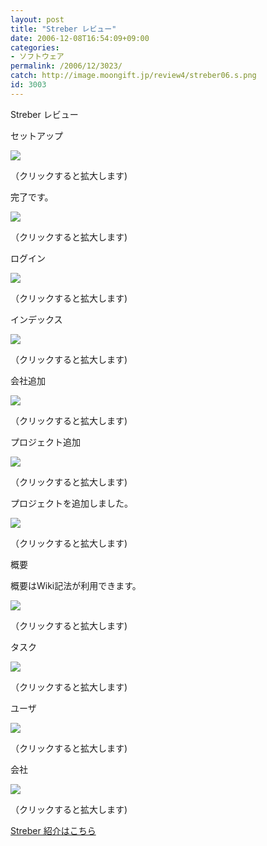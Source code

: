 ```yaml
---
layout: post
title: "Streber レビュー"
date: 2006-12-08T16:54:09+09:00
categories:
- ソフトウェア
permalink: /2006/12/3023/
catch: http://image.moongift.jp/review4/streber06.s.png
id: 3003
---
```

Streber レビュー  
<!--more-->

セットアップ

  

[![](http://image.moongift.jp/review4/streber01.s.png)](http://image.moongift.jp/review4/streber01.png)  
  
（クリックすると拡大します)

  

完了です。

  

[![](http://image.moongift.jp/review4/streber02.s.png)](http://image.moongift.jp/review4/streber02.png)  
  
（クリックすると拡大します)

  

ログイン

  

[![](http://image.moongift.jp/review4/streber03.s.png)](http://image.moongift.jp/review4/streber03.png)  
  
（クリックすると拡大します)

  

インデックス

  

[![](http://image.moongift.jp/review4/streber04.s.png)](http://image.moongift.jp/review4/streber04.png)  
  
（クリックすると拡大します)

  

会社追加

  

[![](http://image.moongift.jp/review4/streber05.s.png)](http://image.moongift.jp/review4/streber05.png)  
  
（クリックすると拡大します)

  

プロジェクト追加

  

[![](http://image.moongift.jp/review4/streber06.s.png)](http://image.moongift.jp/review4/streber06.png)  
  
（クリックすると拡大します)

  

プロジェクトを追加しました。

  

[![](http://image.moongift.jp/review4/streber07.s.png)](http://image.moongift.jp/review4/streber07.png)  
  
（クリックすると拡大します)

  

概要

  

概要はWiki記法が利用できます。

  

[![](http://image.moongift.jp/review4/streber08.s.png)](http://image.moongift.jp/review4/streber08.png)  
  
（クリックすると拡大します)

  

タスク

  

[![](http://image.moongift.jp/review4/streber09.s.png)](http://image.moongift.jp/review4/streber09.png)  
  
（クリックすると拡大します)

  

ユーザ

  

[![](http://image.moongift.jp/review4/streber10.s.png)](http://image.moongift.jp/review4/streber10.png)  
  
（クリックすると拡大します)

  

会社

  

[![](http://image.moongift.jp/review4/streber11.s.png)](http://image.moongift.jp/review4/streber11.png)  
  
（クリックすると拡大します)

  

[Streber 紹介はこちら](http://oss.moongift.jp/intro/i-3022.html)

